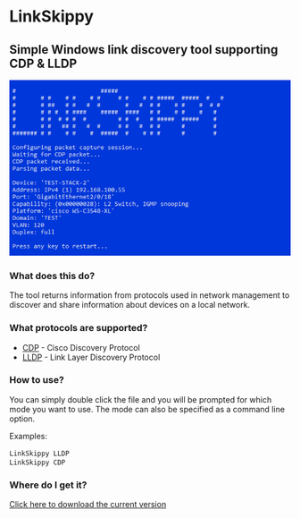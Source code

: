 # LinkSkippy
## Simple Windows link discovery tool supporting CDP & LLDP

![Screenshot of LinkSkippy terminal output](LinkSkippy.png?raw=true)

### What does this do?
The tool returns information from protocols used in network management to discover and share information about devices on a local network.

### What protocols are supported?
+   [CDP] - Cisco Discovery Protocol
+   [LLDP] - Link Layer Discovery Protocol

### How to use?
You can simply double click the file and you will be prompted for which mode you want to use. The mode can also be specified as a command line option.

Examples:
```
LinkSkippy LLDP
LinkSkippy CDP
```

### Where do I get it?

[Click here to download the current version](https://github.com/andkrau/LinkSkippy/archive/refs/heads/main.zip)

[CDP]:http://en.wikipedia.org/wiki/Cisco_Discovery_Protocol
[LLDP]:http://en.wikipedia.org/wiki/Link_Layer_Discovery_Protocol